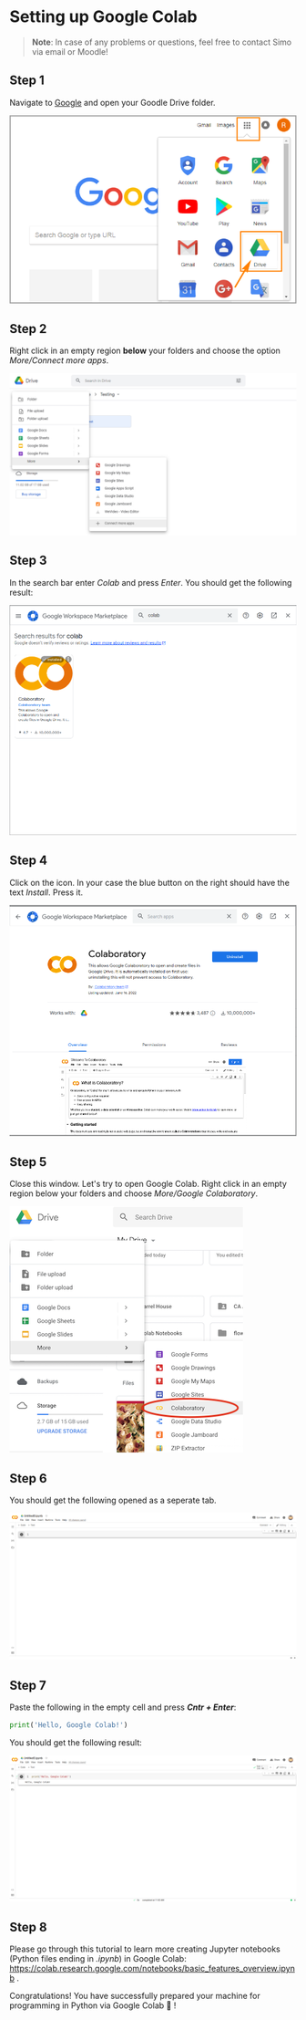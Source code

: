# Setting up Google Colab

> **Note**: In case of any problems or questions, feel free to contact Simo via email or Moodle!

## Step 1

Navigate to [Google](https://www.google.com) and open your Goodle Drive folder.

![steps 1](./assets/step1.png)

## Step 2

Right click in an empty region **below** your folders and choose the option *More/Connect more apps*.

![steps 2](./assets/step2.jpg)

## Step 3

In the search bar enter *Colab* and press *Enter*. You should get the following result:

![steps 3](./assets/step3.png)

## Step 4

Click on the icon. In your case the blue button on the right should have the text *Install*. Press it.

![steps 4](./assets/step4.png)

## Step 5

Close this window. Let's try to open Google Colab. Right click in an empty region below your folders and choose *More/Google Colaboratory*.

![steps 5](./assets/step5.png)

## Step 6

You should get the following opened as a seperate tab.

![steps 6](./assets/step6.png)

## Step 7

Paste the following in the empty cell and press ***Cntr + Enter***:

```python
print('Hello, Google Colab!')
```

You should get the following result:

![steps 7](./assets/step7.png)

## Step 8

Please go through this tutorial to learn more creating Jupyter notebooks (Python files ending in *.ipynb*) in Google Colab: <https://colab.research.google.com/notebooks/basic_features_overview.ipynb> .

Congratulations! You have successfully prepared your machine for programming in Python via Google Colab 🥳 !
